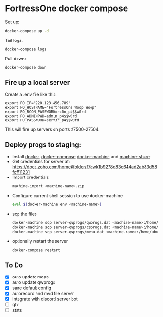 # FortressOne docker compose

Set up:

```sh
docker-compose up -d
```

Tail logs:

```sh
docker-compose logs
```

Pull down:

```sh
docker-compose down
```

## Fire up a local server

Create a .env file like this:

```
export FO_IP="220.123.456.789"
export FO_HOSTNAME="FortressOne Woop Woop"
export FO_RCON_PASSWORD=rc0n_p4$$w0rd
export FO_ADMINPWD=adm1n_p4$$w0rd
export FO_PASSWORD=serv3r_p4$$w0rd
```

This will fire up servers on ports 27500-27504.


## Deploy progs to staging:

- Install [docker](https://docs.docker.com/install/), [docker-compose](https://docs.docker.com/compose/install/) [docker-machine](https://docs.docker.com/machine/install-machine/) and [machine-share](https://github.com/bhurlow/machine-share)
- Get credentials for server at: https://docs.zoho.com/home#folder/f7owk1b9278d83c644ad2ab83d58fcff11231
- Import credentials
    ```sh
    machine-import <machine-name>.zip
    ```
- Configure current shell session to use docker-machine
    ```sh
    eval $(docker-machine env <machine-name>)
    ```
- scp the files
    ```sh
    docker-machine scp server-qwprogs/qwprogs.dat <machine-name>:/home/ubuntu/fortressone_progs/staging
    docker-machine scp server-qwprogs/csprogs.dat <machine-name>:/home/ubuntu/fortressone_progs/staging
    docker-machine scp server-qwprogs/menu.dat <machine-name>:/home/ubuntu/fortressone_progs/staging
    ```
- optionally restart the server
    ```sh
    docker-compose restart
    ```

## To Do

- [x] auto update maps
- [x] auto update qwprogs
- [x] sane default config
- [x] autorecord and mvd file server
- [x] integrate with discord server bot
- [ ] qtv
- [ ] stats
